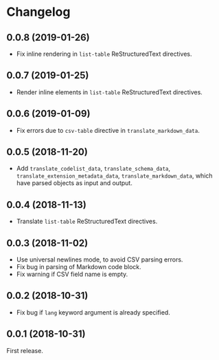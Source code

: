 # Changelog

## 0.0.8 (2019-01-26)

* Fix inline rendering in `list-table` ReStructuredText directives.

## 0.0.7 (2019-01-25)

* Render inline elements in `list-table` ReStructuredText directives.

## 0.0.6 (2019-01-09)

* Fix errors due to `csv-table` directive in `translate_markdown_data`.

## 0.0.5 (2018-11-20)

* Add `translate_codelist_data`, `translate_schema_data`, `translate_extension_metadata_data`, `translate_markdown_data`, which have parsed objects as input and output.

## 0.0.4 (2018-11-13)

* Translate `list-table` ReStructuredText directives.

## 0.0.3 (2018-11-02)

* Use universal newlines mode, to avoid CSV parsing errors.
* Fix bug in parsing of Markdown code block.
* Fix warning if CSV field name is empty.

## 0.0.2 (2018-10-31)

* Fix bug if `lang` keyword argument is already specified.

## 0.0.1 (2018-10-31)

First release.

